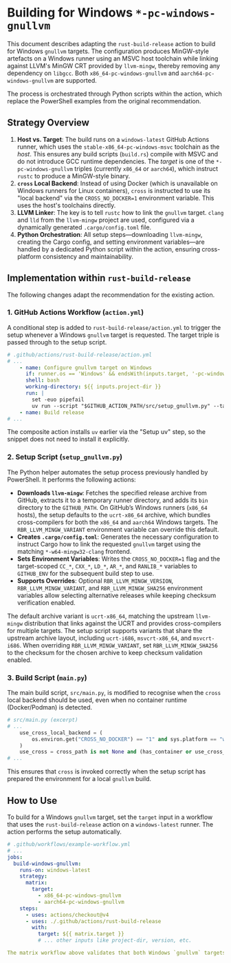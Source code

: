 # Building for Windows `*-pc-windows-gnullvm`

This document describes adapting the `rust-build-release` action to build for Windows `gnullvm` targets. The configuration produces MinGW-style artefacts on a Windows runner using an MSVC host toolchain while linking against LLVM's MinGW CRT provided by `llvm-mingw`, thereby removing any dependency on `libgcc`. Both `x86_64-pc-windows-gnullvm` and `aarch64-pc-windows-gnullvm` are supported.

The process is orchestrated through Python scripts within the action, which replace the PowerShell examples from the original recommendation.

## Strategy Overview

1. **Host vs. Target**: The build runs on a `windows-latest` GitHub Actions runner, which uses the `stable-x86_64-pc-windows-msvc` toolchain as the _host_. This ensures any build scripts (`build.rs`) compile with MSVC and do not introduce GCC runtime dependencies. The _target_ is one of the `*-pc-windows-gnullvm` triples (currently `x86_64` or `aarch64`), which instruct `rustc` to produce a MinGW-style binary.
2. **`cross` Local Backend**: Instead of using Docker (which is unavailable on Windows runners for Linux containers), `cross` is instructed to use its "local backend" via the `CROSS_NO_DOCKER=1` environment variable. This uses the host's toolchains directly.
3. **LLVM Linker**: The key is to tell `rustc` how to link the `gnullvm` target. `clang` and `lld` from the `llvm-mingw` project are used, configured via a dynamically generated `.cargo/config.toml` file.
4. **Python Orchestration**: All setup steps—downloading `llvm-mingw`, creating the Cargo config, and setting environment variables—are handled by a dedicated Python script within the action, ensuring cross-platform consistency and maintainability.

## Implementation within `rust-build-release`

The following changes adapt the recommendation for the existing action.

### 1. GitHub Actions Workflow (`action.yml`)

A conditional step is added to `rust-build-release/action.yml` to trigger the setup whenever a Windows `gnullvm` target is requested. The target triple is passed through to the setup script.

```yaml
# .github/actions/rust-build-release/action.yml
# ...
    - name: Configure gnullvm target on Windows
      if: runner.os == 'Windows' && endsWith(inputs.target, '-pc-windows-gnullvm')
      shell: bash
      working-directory: ${{ inputs.project-dir }}
      run: |
        set -euo pipefail
        uv run --script "$GITHUB_ACTION_PATH/src/setup_gnullvm.py" --target "${{ inputs.target }}"
    - name: Build release
# ...
```

The composite action installs `uv` earlier via the "Setup uv" step, so the snippet
does not need to install it explicitly.

### 2. Setup Script (`setup_gnullvm.py`)

The Python helper automates the setup process previously handled by PowerShell. It performs the following actions:

- **Downloads `llvm-mingw`**: Fetches the specified release archive from GitHub, extracts it to a temporary runner directory, and adds its `bin` directory to the `GITHUB_PATH`. On GitHub’s Windows runners (`x86_64` hosts), the setup defaults to the `ucrt-x86_64` archive, which bundles cross-compilers for both the `x86_64` and `aarch64` Windows targets. The `RBR_LLVM_MINGW_VARIANT` environment variable can override this default.
- **Creates `.cargo/config.toml`**: Generates the necessary configuration to instruct Cargo how to link the requested `gnullvm` target using the matching `*-w64-mingw32-clang` frontend.
- **Sets Environment Variables**: Writes the `CROSS_NO_DOCKER=1` flag and the target-scoped `CC_*`, `CXX_*`, `LD_*`, `AR_*`, and `RANLIB_*` variables to `GITHUB_ENV` for the subsequent build step to use.
- **Supports Overrides**: Optional `RBR_LLVM_MINGW_VERSION`, `RBR_LLVM_MINGW_VARIANT`, and `RBR_LLVM_MINGW_SHA256` environment variables allow selecting alternative releases while keeping checksum verification enabled.

The default archive variant is `ucrt-x86_64`, matching the upstream `llvm-mingw` distribution that links against the UCRT and provides cross-compilers for multiple targets. The setup script supports variants that share the upstream archive layout, including `ucrt-i686`, `msvcrt-x86_64`, and `msvcrt-i686`. When overriding `RBR_LLVM_MINGW_VARIANT`, set `RBR_LLVM_MINGW_SHA256` to the checksum for the chosen archive to keep checksum validation enabled.

### 3. Build Script (`main.py`)

The main build script, `src/main.py`, is modified to recognise when the `cross` local backend should be used, even when no container runtime (Docker/Podman) is detected.

```python
# src/main.py (excerpt)
# ...
    use_cross_local_backend = (
        os.environ.get("CROSS_NO_DOCKER") == "1" and sys.platform == "win32"
    )
    use_cross = cross_path is not None and (has_container or use_cross_local_backend)
# ...
```

This ensures that `cross` is invoked correctly when the setup script has prepared the environment for a local `gnullvm` build.

## How to Use

To build for a Windows `gnullvm` target, set the `target` input in a workflow that uses the `rust-build-release` action on a `windows-latest` runner. The action performs the setup automatically.

```yaml
# .github/workflows/example-workflow.yml
# ...
jobs:
  build-windows-gnullvm:
    runs-on: windows-latest
    strategy:
      matrix:
        target:
          - x86_64-pc-windows-gnullvm
          - aarch64-pc-windows-gnullvm
    steps:
      - uses: actions/checkout@v4
      - uses: ./.github/actions/rust-build-release
        with:
          target: ${{ matrix.target }}
          # ... other inputs like project-dir, version, etc.

The matrix workflow above validates that both Windows `gnullvm` targets are configured correctly.
```
